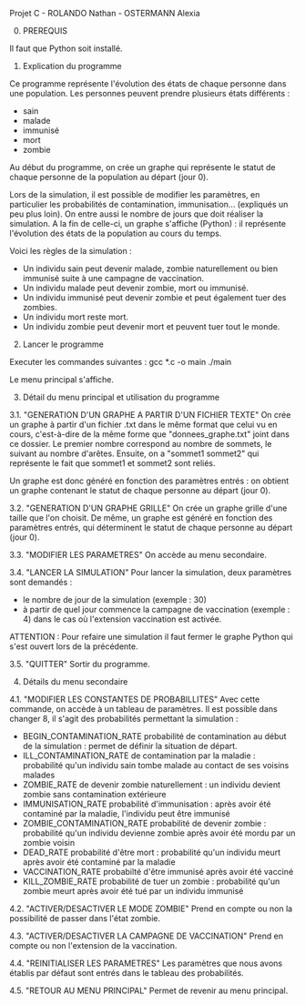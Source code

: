 Projet C - ROLANDO Nathan - OSTERMANN Alexia

0. PREREQUIS

Il faut que Python soit installé.




1. Explication du programme

Ce programme représente l'évolution des états de chaque personne dans une population.
Les personnes peuvent prendre plusieurs états différents :
- sain
- malade
- immunisé
- mort
- zombie

Au début du programme, on crée un graphe qui représente le statut de chaque personne de la population au départ (jour 0).

Lors de la simulation, il est possible de modifier les paramètres, en particulier les probabilités de contamination, immunisation... (expliqués un peu plus loin).
On entre aussi le nombre de jours que doit réaliser la simulation.
A la fin de celle-ci, un graphe s'affiche (Python) : il représente l'évolution des états de la population au cours du temps.

Voici les règles de la simulation :
- Un individu sain peut devenir malade, zombie naturellement ou bien immunisé suite à une campagne de vaccination.
- Un individu malade peut devenir zombie, mort ou immunisé.
- Un individu immunisé peut devenir zombie et peut également tuer des zombies.
- Un individu mort reste mort.
- Un individu zombie peut devenir mort et peuvent tuer tout le monde.




2. Lancer le programme

Executer les commandes suivantes :
gcc *.c -o main
./main

Le menu principal s'affiche.




3. Détail du menu principal et utilisation du programme

3.1. "GENERATION D'UN GRAPHE A PARTIR D'UN FICHIER TEXTE"
On crée un graphe à partir d'un fichier .txt dans le même format que celui vu en cours, c'est-à-dire de la même forme que "donnees_graphe.txt" joint dans ce dossier.
Le premier nombre correspond au nombre de sommets, le suivant au nombre d'arêtes.
Ensuite, on a "sommet1 sommet2" qui représente le fait que sommet1 et sommet2 sont reliés.

Un graphe est donc généré en fonction des paramètres entrés : on obtient un graphe contenant le statut de chaque personne au départ (jour 0).


3.2. "GENERATION D'UN GRAPHE GRILLE"
On crée un graphe grille d'une taille que l'on choisit.
De même, un graphe est généré en fonction des paramètres entrés, qui déterminent le statut de chaque personne au départ (jour 0).


3.3. "MODIFIER LES PARAMETRES"
On accède au menu secondaire.


3.4. "LANCER LA SIMULATION"
Pour lancer la simulation, deux paramètres sont demandés :
- le nombre de jour de la simulation (exemple : 30)
- à partir de quel jour commence la campagne de vaccination (exemple : 4) dans le cas où l'extension vaccination est activée.

ATTENTION : Pour refaire une simulation il faut fermer le graphe Python qui s'est ouvert lors de la précédente.


3.5. "QUITTER"
Sortir du programme.




4. Détails du menu secondaire

4.1. "MODIFIER LES CONSTANTES DE PROBABILLITES"
Avec cette commande, on accède à un tableau de paramètres. Il est possible dans changer 8, il s'agit des probabilités permettant la simulation :
- BEGIN_CONTAMINATION_RATE	probabilité de contamination au début de la simulation : permet de définir la situation de départ.
- ILL_CONTAMINATION_RATE	 de contamination par la maladie : probabilité qu'un individu sain tombe malade au contact de ses voisins malades
- ZOMBIE_RATE	 de devenir zombie naturellement : un individu devient zombie sans contamination extérieure
- IMMUNISATION_RATE	probabilité d'immunisation : après avoir été contaminé par la maladie, l'individu peut être immunisé
- ZOMBIE_CONTAMINATION_RATE	probabilité de devenir zombie : probabilité qu'un individu devienne zombie après avoir été mordu par un zombie voisin
- DEAD_RATE	probabilité d'être mort : probabilité qu'un individu meurt après avoir été contaminé par la maladie
- VACCINATION_RATE	probabilté d'être immunisé après avoir été vacciné
- KILL_ZOMBIE_RATE probabilité de tuer un zombie : probabilité qu'un zombie meurt après avoir été tué par un individu immunisé


4.2. "ACTIVER/DESACTIVER LE MODE ZOMBIE"
Prend en compte ou non la possibilité de passer dans l'état zombie.


4.3. "ACTIVER/DESACTIVER LA CAMPAGNE DE VACCINATION"
Prend en compte ou non l'extension de la vaccination.


4.4. "REINITIALISER LES PARAMETRES"
Les paramètres que nous avons établis par défaut sont entrés dans le tableau des probabilités.


4.5. "RETOUR AU MENU PRINCIPAL"
Permet de revenir au menu principal.
